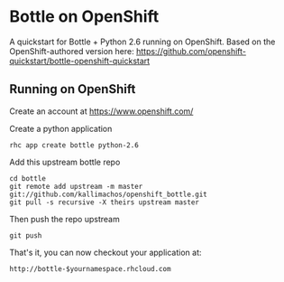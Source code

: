 Bottle on OpenShift
===================

A quickstart for Bottle + Python 2.6 running on OpenShift. Based on the OpenShift-authored version here: https://github.com/openshift-quickstart/bottle-openshift-quickstart


Running on OpenShift
----------------------------

Create an account at https://www.openshift.com/

Create a python application

    rhc app create bottle python-2.6

Add this upstream bottle repo

    cd bottle
    git remote add upstream -m master git://github.com/kallimachos/openshift_bottle.git
    git pull -s recursive -X theirs upstream master

Then push the repo upstream

    git push

That's it, you can now checkout your application at:

    http://bottle-$yournamespace.rhcloud.com

